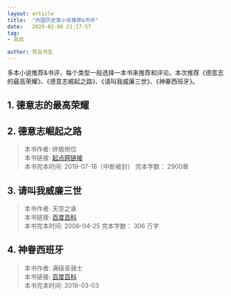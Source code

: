 ```yaml
---
layout: article
title:  "外国历史类小说推荐&书评"
date:   2020-02-06 21:17:57
tag:
- 高武

author: 荒岛书生
---
```


多本小说推荐&书评，每个类型一般选择一本书来推荐和评论。本次推荐《德意志的最高荣耀》、《德意志崛起之路》、《请叫我威廉三世》、《神眷西班牙》。

<!---more--->


## 1. 德意志的最高荣耀

## 2. 德意志崛起之路

> 本书作者:  终极侧位  
> 本书链接:  [起点网链接](https://book.qidian.com/info/3687209)  
> 本书完本时间: 2019-07-18（中断被封）
> 完本字数： 2900章

## 3. 请叫我威廉三世

> 本书作者:  天空之承  
> 本书链接:  [百度百科](https://bkso.baidu.com/item/%E8%AF%B7%E5%8F%AB%E6%88%91%E5%A8%81%E5%BB%89%E4%B8%89%E4%B8%96)  
> 本书完本时间: 2008-04-25
> 完本字数： 306 万字


## 4. 神眷西班牙

> 本书作者:  满级圣骑士  
> 本书链接:  [百度百科](https://baike.baidu.com/item/%E7%A5%9E%E7%9C%B7%E8%A5%BF%E7%8F%AD%E7%89%99/22877642?fr=aladdin)  
> 本书完本时间: 2019-03-03
